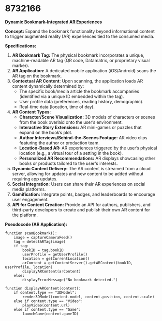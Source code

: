 # 8732166

**Dynamic Bookmark-Integrated AR Experiences**

**Concept:** Expand the bookmark functionality beyond informational content to trigger augmented reality (AR) experiences tied to the consumed media.

**Specifications:**

1.  **AR Bookmark Tag:** The physical bookmark incorporates a unique, machine-readable AR tag (QR code, Datamatrix, or proprietary visual marker).
2.  **AR Application:** A dedicated mobile application (iOS/Android) scans the AR tag on the bookmark.
3.  **Contextual AR Content:** Upon scanning, the application loads AR content dynamically determined by:
    *   The specific book/media article the bookmark accompanies (identified via a unique ID embedded within the tag).
    *   User profile data (preferences, reading history, demographic).
    *   Real-time data (location, time of day).
4.  **AR Content Types:**
    *   **Character/Scene Visualization:** 3D models of characters or scenes from the book overlaid onto the user’s environment.
    *   **Interactive Story Extensions:** AR mini-games or puzzles that expand on the book’s plot.
    *   **Author Interviews/Behind-the-Scenes Footage:** AR video clips featuring the author or production team.
    *   **Location-Based AR:** AR experiences triggered by the user’s physical location (e.g., a virtual tour of a setting in the book).
    *   **Personalized AR Recommendations:** AR displays showcasing other books or products tailored to the user's interests.
5.  **Dynamic Content Delivery:** The AR content is streamed from a cloud server, allowing for updates and new content to be added without requiring app updates.
6.  **Social Integration:** Users can share their AR experiences on social media platforms.
7.  **Gamification:** Integrate points, badges, and leaderboards to encourage user engagement.
8.  **API for Content Creation:** Provide an API for authors, publishers, and third-party developers to create and publish their own AR content for the platform.

**Pseudocode (AR Application):**

```
function scanBookmark():
    image = captureCameraFeed()
    tag = detectARTag(image)
    if tag:
        bookID = tag.bookID
        userProfile = getUserProfile()
        location = getCurrentLocation()
        arContent = getContentServer().getARContent(bookID, userProfile, location)
        displayARContent(arContent)
    else:
        displayErrorMessage("No bookmark detected.")

function displayARContent(content):
    if content.type == "3DModel":
        render3DModel(content.model, content.position, content.scale)
    else if content.type == "Video":
        playVideo(content.url)
    else if content.type == "Game":
        launchGame(content.gameID)
```